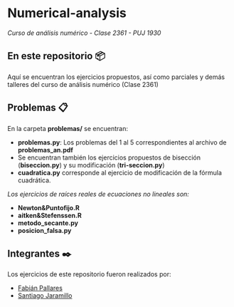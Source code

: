 # Numerical-analysis
_Curso de análisis numérico - Clase 2361 - PUJ 1930_

## En este repositorio 📦
Aquí se encuentran los ejercicios propuestos, así como parciales y demás talleres del curso de análisis numérico (Clase 2361)

## Problemas 📋
En la carpeta **problemas/** se encuentran:

* **problemas.py**: Los problemas del 1 al 5 correspondientes al archivo de **problemas_an.pdf**
* Se encuentran también los ejercicios propuestos de bisección (**biseccion.py**) y su modificación (**tri-seccion.py**)
* **cuadratica.py** corresponde al ejercicio de modificación de la fórmula cuadrática.


_Los ejercicios de raíces reales de ecuaciones no lineales son:_
* **Newton&Puntofijo.R**
* **aitken&Stefenssen.R**
* **metodo_secante.py**
* **posicion_falsa.py**

## Integrantes ✒️
Los ejercicios de este repositorio fueron realizados por:
* [Fabián Pallares](https://github.com/FabianPallaresJ)
* [Santiago Jaramillo](https://github.com/Ljara20)
